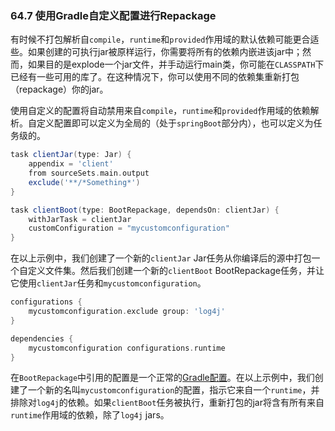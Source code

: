 ### 64.7 使用Gradle自定义配置进行Repackage

有时候不打包解析自`compile`，`runtime`和`provided`作用域的默认依赖可能更合适些。如果创建的可执行jar被原样运行，你需要将所有的依赖内嵌进该jar中；然而，如果目的是explode一个jar文件，并手动运行main类，你可能在`CLASSPATH`下已经有一些可用的库了。在这种情况下，你可以使用不同的依赖集重新打包（repackage）你的jar。

使用自定义的配置将自动禁用来自`compile`，`runtime`和`provided`作用域的依赖解析。自定义配置即可以定义为全局的（处于`springBoot`部分内），也可以定义为任务级的。
```gradle
task clientJar(type: Jar) {
    appendix = 'client'
    from sourceSets.main.output
    exclude('**/*Something*')
}

task clientBoot(type: BootRepackage, dependsOn: clientJar) {
    withJarTask = clientJar
    customConfiguration = "mycustomconfiguration"
}
```
在以上示例中，我们创建了一个新的`clientJar` Jar任务从你编译后的源中打包一个自定义文件集。然后我们创建一个新的`clientBoot` BootRepackage任务，并让它使用`clientJar`任务和`mycustomconfiguration`。
```gradle
configurations {
    mycustomconfiguration.exclude group: 'log4j'
}

dependencies {
    mycustomconfiguration configurations.runtime
}
```
在`BootRepackage`中引用的配置是一个正常的[Gradle配置](http://www.gradle.org/docs/current/dsl/org.gradle.api.artifacts.Configuration.html)。在以上示例中，我们创建了一个新的名叫`mycustomconfiguration`的配置，指示它来自一个`runtime`，并排除对`log4j`的依赖。如果`clientBoot`任务被执行，重新打包的jar将含有所有来自`runtime`作用域的依赖，除了`log4j` jars。
